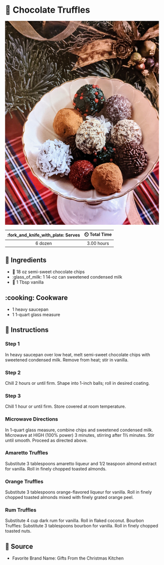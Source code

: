 # :chocolate_bar: Chocolate Truffles

![Chocolate Truffles](../assets/images/chocolate-truffles.jpg)

| :fork_and_knife_with_plate: Serves | :timer_clock: Total Time |
|:----------------------------------:|:-----------------------: |
| 6 dozen | 3.00 hours |

## :salt: Ingredients

- :chocolate_bar: 18 oz semi-sweet chocolate chips
- :glass_of_milk: 1 14-oz can sweetened condensed milk
- :icecream: 1 Tbsp vanilla

## :cooking: Cookware

- 1 heavy saucepan
- 1 1-quart glass measure

## :pencil: Instructions

### Step 1

In heavy saucepan over low heat, melt semi-sweet chocolate chips with sweetened condensed milk. Remove from heat; stir
in vanilla.

### Step 2

Chill 2 hours or until firm. Shape into 1-inch balls; roll in desired coating.

### Step 3

Chill 1 hour or until firm. Store covered at room temperature.

### Microwave Directions

In 1-quart glass measure, combine chips and sweetened condensed milk. Microwave at HIGH (100%
power) 3 minutes, stirring after 1½ minutes. Stir until smooth. Proceed as directed above.

### Amaretto Truffles

Substitute 3 tablespoons amaretto liqueur and 1/2 teaspoon almond extract for vanilla. Roll in finely
chopped toasted almonds.

### Orange Truffles

Substitute 3 tablespoons orange-flavored liqueur for vanilla. Roll in finely chopped toasted almonds
mixed with finely grated orange peel.

### Rum Truffles

Substitute 4 cup dark rum for vanilla. Roll in flaked coconut. Bourbon Truffles: Substitute 3 tablespoons
bourbon for vanilla. Roll in finely chopped toasted nuts.

## :link: Source

- Favorite Brand Name: Gifts From the Christmas Kitchen
